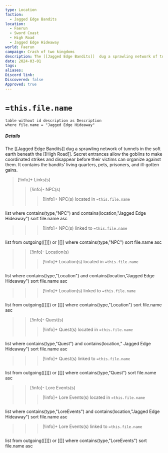 ```yaml
---
type: Location
faction:
  - Jagged Edge Bandits
location:
  - Faerun
  - Sword Coast
  - High Road
  - Jagged Edge Hideaway
world: Faerun
campaign: Crash of two kingdoms
description: The [[Jagged Edge Bandits]]  dug a sprawling network of tunnels in the soft earth beneath the [[High Road]].
date: 2024-03-01
tags: 
aliases: 
Discord link: 
Discovered: false
Approved: true
---
```

# `=this.file.name`
```dataview
table without id description as Description
where file.name = "Jagged Edge Hideaway"
```
##### Details

The [[Jagged Edge Bandits]]  dug a sprawling network of tunnels in the soft earth beneath the [[High Road]]. Secret entrances allow the goblins to make coordinated strikes and disappear before their victims can organize against them. It contains the bandits’ living quarters, pets, prisoners, and ill-gotten gains.


>[!info]+ Links(s) 
>>[!info]- NPC(s) 
>>>[!info]+ NPC(s) located in  `=this.file.name`
>>>```dataview
list 
where contains(type,"NPC") and  contains(location,"Jagged Edge Hideaway")
sort file.name asc
>>
>>>[!info]+ NPC(s) linked to `=this.file.name`
>>>```dataview
list from outgoing([[]]) or [[]]
where contains(type,"NPC")
sort file.name asc
>
>>[!info]- Location(s) 
>>>[!info]+ Location(s) located in `=this.file.name`
>>>```dataview
list 
where contains(type,"Location") and  contains(location,"Jagged Edge Hideaway")
sort file.name asc
>>
>>>[!info]+ Location(s) linked to `=this.file.name`
>>>```dataview
list from outgoing([[]]) or [[]]
where contains(type,"Location")
sort file.name asc
>
>>[!info]- Quest(s) 
>>>[!info]+ Quest(s) located in `=this.file.name`
>>>```dataview
list 
where contains(type,"Quest") and  contains(location," Jagged Edge Hideaway")
sort file.name asc
>>
>>>[!info]+ Quest(s) linked to `=this.file.name`
>>>```dataview
list from outgoing([[]]) or [[]]
where contains(type,"Quest")
sort file.name asc
>
>>[!info]- Lore Events(s) 
>>>[!info]+ Lore Events(s) located in `=this.file.name`
>>>```dataview
list 
where contains(type,"LoreEvents") and  contains(location,"Jagged Edge Hideaway")
sort file.name asc
>>
>>>[!info]+ Lore Events(s) linked to `=this.file.name`
>>>```dataview
list from outgoing([[]]) or [[]]
where contains(type,"LoreEvents")
sort file.name asc